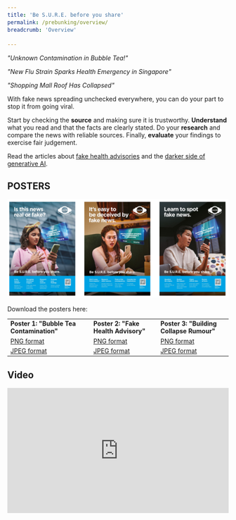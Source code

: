 ```yaml
---
title: 'Be S.U.R.E. before you share'
permalink: /prebunking/overview/
breadcrumb: 'Overview'

---
```


*"Unknown Contamination in Bubble Tea!"*

*"New Flu Strain Sparks Health Emergency in Singapore"*

*"Shopping Mall Roof Has Collapsed"*

With fake news spreading unchecked everywhere, you can do your part to stop it from going viral. 

Start by checking the **source** and making sure it is trustworthy. **Understand** what you read and that the facts are clearly stated. Do your **research** and compare the news with reliable sources. Finally, **evaluate** your findings to exercise fair judgement. 

Read the articles about [fake health advisories](/prebunking/writeup1/) and the [darker side of generative AI](/prebunking/writeup2/).



## POSTERS

![](../images/prebunking-infographics-thmb.png)

Download the posters here:

<table>
<tr><td><b>Poster 1: "Bubble Tea Contamination"</b></td>
	<td><b>Poster 2: "Fake Health Advisory"</b></td>
    <td><b>Poster 3: "Building Collapse Rumour"</b></td></tr>
<tr><td><a href="https://go.gov.sg/a9nb3u">PNG format</a></td>
	<td><a href="https://go.gov.sg/0wa1w7">PNG format</a></td>
    <td><a href="https://go.gov.sg/pfh5wg">PNG format</a></td></tr>
<tr><td><a href="https://go.gov.sg/8i0v8s">JPEG format</a></td>
	<td><a href="https://go.gov.sg/wz21wm">JPEG format</a></td>
    <td><a href="https://go.gov.sg/jgg943">JPEG format</a></td></tr></table>


## Video

<style>.embed-container { position: relative; padding-bottom: 56.25%; height: 0; overflow: hidden; max-width: 100%; } .embed-container iframe, .embed-container object, .embed-container embed { position: absolute; top: 0; left: 0; width: 100%; height: 100%; }</style><div class='embed-container'>
<iframe width="560" height="315" src="https://www.youtube.com/embed/Z2cPIlVOD8w?si=xX5bt-03s7qIdPdz" title="YouTube video player" frameborder="0" allow="accelerometer; autoplay; clipboard-write; encrypted-media; gyroscope; picture-in-picture; web-share" allowfullscreen></iframe></div>
